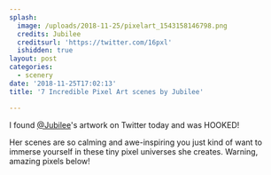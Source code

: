 ```yaml
---
splash:
  image: /uploads/2018-11-25/pixelart_1543158146798.png
  credits: Jubilee
  creditsurl: 'https://twitter.com/16pxl'
  ishidden: true
layout: post
categories:
  - scenery
date: '2018-11-25T17:02:13'
title: '7 Incredible Pixel Art scenes by Jubilee'

---
```

<p>I found&nbsp;<a href="https://twitter.com/16pxl" target="_blank">@Jubilee</a>'s artwork on Twitter today and was HOOKED!</p><p>Her scenes are so calming and awe-inspiring you just kind of want to immerse yourself in these tiny pixel universes she creates. Warning, amazing pixels below!</p><figure contenteditable="false"><img data-src="/uploads/2018-11-25/pixelart_1543158230689.jpg"></figure><figure contenteditable="false"><img data-src="/uploads/2018-11-25/pixelart_1543158237878.png"></figure><figure contenteditable="false"><img data-src="/uploads/2018-11-25/pixelart_1543158244111.png"></figure><figure contenteditable="false"><img data-src="/uploads/2018-11-25/pixelart_1543158260147.jpg"></figure><figure contenteditable="false"><img data-src="/uploads/2018-11-25/pixelart_1543158284618.jpg"></figure><figure contenteditable="false"><img data-src="/uploads/2018-11-25/pixelart_1543158294917.png"></figure><figure contenteditable="false"><img data-src="/uploads/2018-11-25/pixelart_1543158301594.gif"></figure>